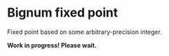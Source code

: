 # Bignum fixed point

Fixed point based on some arbitrary-precision integer. 

**Work in progress! Please wait.**
